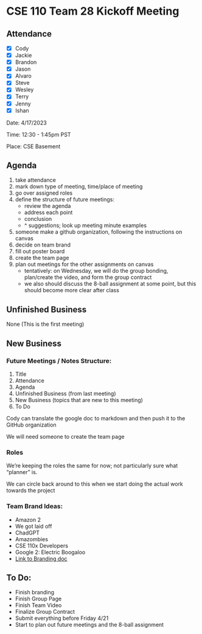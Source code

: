 # CSE 110 Team 28 Kickoff Meeting

## Attendance
- [x] Cody
- [x] Jackie
- [x] Brandon
- [x] Jason
- [x] Alvaro
- [x] Steve
- [x] Wesley
- [x] Terry
- [x] Jenny
- [x] Ishan

Date: 4/17/2023

Time: 12:30 - 1:45pm PST

Place: CSE Basement

## Agenda
  1. take attendance
  2. mark down type of meeting, time/place of meeting
  3. go over assigned roles
  4. define the structure of future meetings:
     - review the agenda
     - address each point
     - conclusion
     - ^ suggestions; look up meeting minute examples
  5. someone make a github organization, following the instructions on canvas
  6. decide on team brand
  7. fill out poster board
  8. create the team page
  9. plan out meetings for the other assignments on canvas
     - tentatively: on Wednesday, we will do the group bonding, plan/create the video, and form the group contract
     - we also should discuss the 8-ball assignment at some point, but this should become more clear after class


## Unfinished Business
None (This is the first meeting)

## New Business

### Future Meetings / Notes Structure:
  1. Title
  2. Attendance
  3. Agenda
  4. Unfinished Business (from last meeting)
  5. New Business (topics that are new to this meeting)
  6. To Do

Cody can translate the google doc to markdown and then push it to the GitHub organization

We will need someone to create the team page

### Roles
We’re keeping the roles the same for now; not particularly sure what “planner” is.

We can circle back around to this when we start doing the actual work towards the project

### Team Brand Ideas:
- Amazon 2
- We got laid off
- ChadGPT
- Amazombies
- CSE 110x Developers
- Google 2: Electric Boogaloo
- [Link to Branding doc](https://docs.google.com/document/d/1nBzt6BkCZups06PVVRH_WBMwEMRSDqUVxrYhu5W9_1k/edit)

## To Do:
- Finish branding
- Finish Group Page
- Finish Team Video
- Finalize Group Contract
- Submit everything before Friday 4/21
- Start to plan out future meetings and the 8-ball assignment